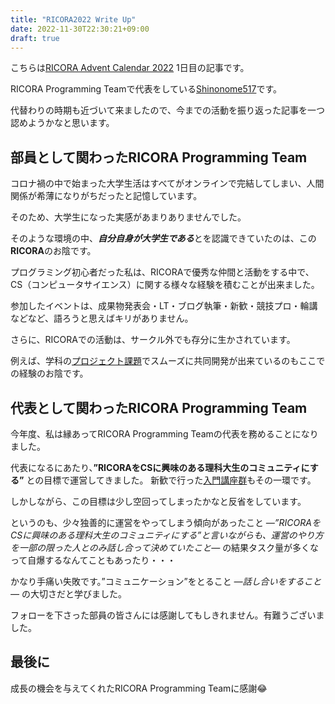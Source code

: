 ```yaml
---
title: "RICORA2022 Write Up"
date: 2022-11-30T22:30:21+09:00
draft: true
---
```


こちらは[RICORA Advent Calendar 2022](https://adventar.org/calendars/7447) 1日目の記事です。

RICORA Programming Teamで代表をしている[Shinonome517](https://twitter.com/shinonome517Stu)です。

代替わりの時期も近づいて来ましたので、今までの活動を振り返った記事を一つ認めようかなと思います。

## 部員として関わったRICORA Programming Team

コロナ禍の中で始まった大学生活はすべてがオンラインで完結してしまい、人間関係が希薄になりがちだったと記憶しています。

そのため、大学生になった実感があまりありませんでした。

そのような環境の中、***自分自身が大学生である***とを認識できていたのは、この**RICORA**のお陰です。

プログラミング初心者だった私は、RICORAで優秀な仲間と活動をする中で、CS（コンピュータサイエンス）に関する様々な経験を積むことが出来ました。

参加したイベントは、成果物発表会・LT・ブログ執筆・新歓・競技プロ・輪講などなど、語ろうと思えばキリがありません。

さらに、RICORAでの活動は、サークル外でも存分に生かされています。

例えば、学科の[プロジェクト課題](https://github.com/tsumiki-works)でスムーズに共同開発が出来ているのもここでの経験のお陰です。

## 代表として関わったRICORA Programming Team

今年度、私は縁あってRICORA Programming Teamの代表を務めることになりました。

代表になるにあたり、**”RICORAをCSに興味のある理科大生のコミュニティにする”** との目標で運営してきました。
新歓で行った[入門講座群](https://alg-slides.tus-ricora.com/)もその一環です。

しかしながら、この目標は少し空回ってしまったかなと反省をしています。

というのも、少々独善的に運営をやってしまう傾向があったこと *―”RICORAをCSに興味のある理科大生のコミュニティにする”と言いながらも、運営のやり方を一部の限った人とのみ話し合って決めていたこと―* の結果タスク量が多くなって自爆するなんてこともあったり・・・

かなり手痛い失敗です。”コミュニケーション”をとること _―話し合いをすること―_ の大切さだと学びました。

フォローを下さった部員の皆さんには感謝してもしきれません。有難うございました。

## 最後に

成長の機会を与えてくれたRICORA Programming Teamに感謝😂
